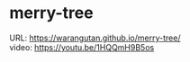 ﻿# merry-tree
URL: https://warangutan.github.io/merry-tree/<br/>
video: https://youtu.be/1HQQmH9B5os
